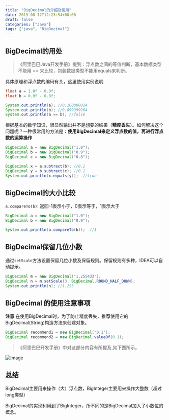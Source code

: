 ```yaml
---
title: "BigDecimal的介绍及使用"
date: 2019-08-12T12:23:54+08:00
draft: false
categories: ["Java"]
tags: ["java", "BigDecimal"]
---
```


## BigDecimal的用处

> 《阿里巴巴Java开发手册》提到：浮点数之间的等值判断，基本数据类型不能用 == 来比较，包装数据类型不能用equals来判断。

具体原理和浮点数的编码有关，这里使用实例说明

```java
float a = 1.0f - 0.9f;
float b = 0.9f - 0.8f;

System.out.println(a); //0.100000024
System.out.println(b); //0.099999964
System.out.println(a == b); //false
```

根据基本的数学知识，很显然输出并不是想要的结果（**精度丢失**）。如何解决这个问题呢？一种很常用的方法是：**使用BigDecimal来定义浮点数的值，再进行浮点数的运算操作**

```java
BigDecimal a = new BigDecimal("1.0");
BigDecimal b = new BigDecimal("0.9");
BigDecimal c = new BigDecimal("0.8");

BigDecimal x = a.subtract(b); //0.1
BigDecimal y = b.subtract(c); //0.1
System.out.println(x.equals(y));  //true
```

## BigDecimal的大小比较

`a.compareTo(b)`: 返回-1表示小于，0表示等于，1表示大于

```java
BigDecimal a = new BigDecimal("1.0");
BigDecimal b = new BigDecimal("0.9");

System.out.println(a.compareTo(b));  //1
```

## BigDecimal保留几位小数

通过`setScale`方法设置保留几位小数及保留规则。保留规则有多种，IDEA可以自动提示。

```java
BigDecimal m = new BigDecimal("1.255433");
BigDecimal n = m.setScale(3, BigDecimal.ROUND_HALF_DOWN);
System.out.println(n); //1.255
```

## BigDecimal 的使用注意事项

**注意** 在使用BigDecimal时，为了防止精度丢失，推荐使用它的BigDecimal(String)构造方法来创建对象。

```java
BigDecimal recommend1 = new BigDecimal("0.1");
BigDecimal recommend2 = new BigDecimal.valueOf(0.1);
```

> 《阿里巴巴开发手册》中对这部分内容有所提及,如下图所示。

![image](https://camo.githubusercontent.com/b1c115758fbdca06d975ccb2ea9d948184d8478f/68747470733a2f2f6d792d626c6f672d746f2d7573652e6f73732d636e2d6265696a696e672e616c6979756e63732e636f6d2f323031392f372f426967446563696d616c2e706e67)

## 总结

BigDecimal主要用来操作（大）浮点数，BigInteger主要用来操作大整数（超过long类型）

BigDecimal的实现利用到了BigInteger，所不同的是BigDecimal加入了小数位的概念。